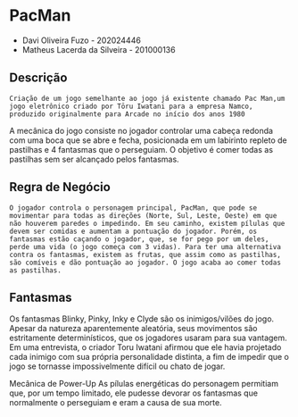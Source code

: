 # PacMan
- Davi Oliveira Fuzo - 202024446
- Matheus Lacerda da Silveira - 201000136

## Descrição
	Criação de um jogo semelhante ao jogo já existente chamado Pac Man,um jogo eletrônico criado por Tōru Iwatani para a empresa Namco, produzido originalmente para Arcade no início dos anos 1980

A mecânica do jogo consiste no jogador controlar uma cabeça redonda com uma boca que se abre e fecha, posicionada em um labirinto repleto de pastilhas e 4 fantasmas que o perseguiam. O objetivo é comer todas as pastilhas sem ser alcançado pelos fantasmas.


## Regra de Negócio
	O jogador controla o personagem principal, PacMan, que pode se movimentar para todas as direções (Norte, Sul, Leste, Oeste) em que não houverem paredes o impedindo. Em seu caminho, existem pílulas que devem ser comidas e aumentam a pontuação do jogador. Porém, os fantasmas estão caçando o jogador, que, se for pego por um deles, perde uma vida (o jogo começa com 3 vidas). Para ter uma alternativa contra os fantasmas, existem as frutas, que assim como as pastilhas, são comíveis e dão pontuação ao jogador. O jogo acaba ao comer todas as pastilhas.

## Fantasmas
Os fantasmas Blinky, Pinky, Inky e Clyde são os inimigos/vilões do jogo. Apesar da natureza aparentemente aleatória, seus movimentos são estritamente determinísticos, que os jogadores usaram para sua vantagem. Em uma entrevista, o criador Toru Iwatani afirmou que ele havia projetado cada inimigo com sua própria personalidade distinta, a fim de impedir que o jogo se tornasse impossivelmente difícil ou chato de jogar.

Mecânica de Power-Up
As pílulas energéticas do personagem permitiam que, por um tempo limitado, ele pudesse devorar os fantasmas que normalmente o perseguiam e eram a causa de sua morte.
